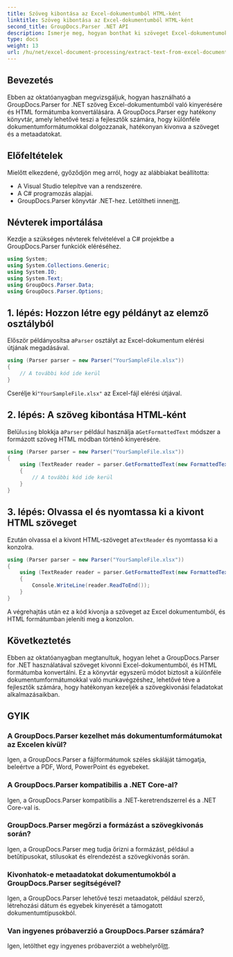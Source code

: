 ```yaml
---
title: Szöveg kibontása az Excel-dokumentumból HTML-ként
linktitle: Szöveg kibontása az Excel-dokumentumból HTML-ként
second_title: GroupDocs.Parser .NET API
description: Ismerje meg, hogyan bonthat ki szöveget Excel-dokumentumokból, és hogyan alakíthatja át HTML-be a GroupDocs.Parser for .NET segítségével.
type: docs
weight: 13
url: /hu/net/excel-document-processing/extract-text-from-excel-document-as-html/
---
```

## Bevezetés
Ebben az oktatóanyagban megvizsgáljuk, hogyan használható a GroupDocs.Parser for .NET szöveg Excel-dokumentumból való kinyerésére és HTML formátumba konvertálására. A GroupDocs.Parser egy hatékony könyvtár, amely lehetővé teszi a fejlesztők számára, hogy különféle dokumentumformátumokkal dolgozzanak, hatékonyan kivonva a szöveget és a metaadatokat.
## Előfeltételek
Mielőtt elkezdené, győződjön meg arról, hogy az alábbiakat beállította:
- A Visual Studio telepítve van a rendszerére.
- A C# programozás alapjai.
-  GroupDocs.Parser könyvtár .NET-hez. Letöltheti innen[itt](https://releases.groupdocs.com/parser/net/).
## Névterek importálása
Kezdje a szükséges névterek felvételével a C# projektbe a GroupDocs.Parser funkciók eléréséhez.
```csharp
using System;
using System.Collections.Generic;
using System.IO;
using System.Text;
using GroupDocs.Parser.Data;
using GroupDocs.Parser.Options;
```
## 1. lépés: Hozzon létre egy példányt az elemző osztályból
 Először példányosítsa a`Parser` osztályt az Excel-dokumentum elérési útjának megadásával.
```csharp
using (Parser parser = new Parser("YourSampleFile.xlsx"))
{
    // A további kód ide kerül
}
```
 Cserélje ki`"YourSampleFile.xlsx"` az Excel-fájl elérési útjával.
## 2. lépés: A szöveg kibontása HTML-ként
 Belül`using` blokkja a`Parser` például használja a`GetFormattedText` módszer a formázott szöveg HTML módban történő kinyerésére.
```csharp
using (Parser parser = new Parser("YourSampleFile.xlsx"))
{
    using (TextReader reader = parser.GetFormattedText(new FormattedTextOptions(FormattedTextMode.Html)))
    {
        // A további kód ide kerül
    }
}
```
## 3. lépés: Olvassa el és nyomtassa ki a kivont HTML szöveget
 Ezután olvassa el a kivont HTML-szöveget a`TextReader` és nyomtassa ki a konzolra.
```csharp
using (Parser parser = new Parser("YourSampleFile.xlsx"))
{
    using (TextReader reader = parser.GetFormattedText(new FormattedTextOptions(FormattedTextMode.Html)))
    {
        Console.WriteLine(reader.ReadToEnd());
    }
}
```
A végrehajtás után ez a kód kivonja a szöveget az Excel dokumentumból, és HTML formátumban jeleníti meg a konzolon.
## Következtetés
Ebben az oktatóanyagban megtanultuk, hogyan lehet a GroupDocs.Parser for .NET használatával szöveget kivonni Excel-dokumentumból, és HTML formátumba konvertálni. Ez a könyvtár egyszerű módot biztosít a különféle dokumentumformátumokkal való munkavégzéshez, lehetővé téve a fejlesztők számára, hogy hatékonyan kezeljék a szövegkivonási feladatokat alkalmazásaikban.

## GYIK
### A GroupDocs.Parser kezelhet más dokumentumformátumokat az Excelen kívül?
Igen, a GroupDocs.Parser a fájlformátumok széles skáláját támogatja, beleértve a PDF, Word, PowerPoint és egyebeket.
### A GroupDocs.Parser kompatibilis a .NET Core-al?
Igen, a GroupDocs.Parser kompatibilis a .NET-keretrendszerrel és a .NET Core-val is.
### GroupDocs.Parser megőrzi a formázást a szövegkivonás során?
Igen, a GroupDocs.Parser meg tudja őrizni a formázást, például a betűtípusokat, stílusokat és elrendezést a szövegkivonás során.
### Kivonhatok-e metaadatokat dokumentumokból a GroupDocs.Parser segítségével?
Igen, a GroupDocs.Parser lehetővé teszi metaadatok, például szerző, létrehozási dátum és egyebek kinyerését a támogatott dokumentumtípusokból.
### Van ingyenes próbaverzió a GroupDocs.Parser számára?
 Igen, letölthet egy ingyenes próbaverziót a webhelyről[itt](https://releases.groupdocs.com/).